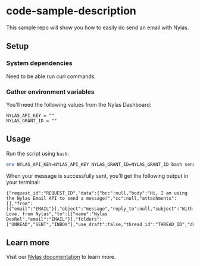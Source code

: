 # code-sample-description
This sample repo will show you how to easily do send an email with Nylas.

## Setup

### System dependencies

Need to be able run curl commands.

### Gather environment variables

You'll need the following values from the Nylas Dashboard:

```text
NYLAS_API_KEY = ""
NYLAS_GRANT_ID = ""
```
## Usage

Run the script using `bash`:

```bash
env NYLAS_API_KEY=NYLAS_API_KEY NYLAS_GRANT_ID=NYLAS_GRANT_ID bash send-email.sh
```

When your message is successfully sent, you'll get the following output in your terminal:

```text
{"request_id":"REQUEST_ID","data":{"bcc":null,"body":"Hi, I am using the Nylas Email API to send a message!","cc":null,"attachments":[],"from":[{"email":"EMAIL"}],"object":"message","reply_to":null,"subject":"With Love, from Nylas","to":[{"name":"Nylas DevRel","email":"EMAIL"}],"folders":["UNREAD","SENT","INBOX"],"use_draft":false,"thread_id":"THREAD_ID","date":1720468421,"grant_id":"GRANT_ID","id":"ID"}}
```

## Learn more

Visit our [Nylas documentation](https://developer.nylas.com/) to learn more.
